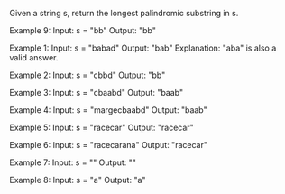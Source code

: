 Given a string s, return the longest 
palindromic substring in s.


Example 9:
Input: s = "bb"
Output: "bb"
 
Example 1:
Input: s = "babad"
Output: "bab"
Explanation: "aba" is also a valid answer.

Example 2:
Input: s = "cbbd"
Output: "bb"

Example 3:
Input: s = "cbaabd"
Output: "baab"

Example 4:
Input: s = "margecbaabd"
Output: "baab"


Example 5:
Input: s = "racecar"
Output: "racecar"


Example 6:
Input: s = "racecarana"
Output: "racecar"

Example 7:
Input: s = ""
Output: ""

Example 8:
Input: s = "a"
Output: "a"